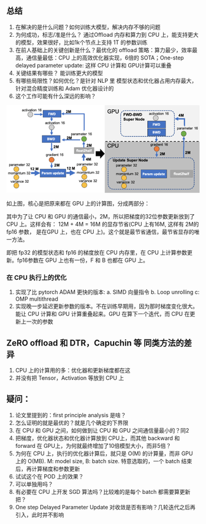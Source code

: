## 总结
1. 在解决的是什么问题？如何训练大模型，解决内存不够的问题
2. 为何成功，标志/准是什么？ 通过Offload 内存和算力到 CPU 上，能支持更大的模型，效果很好，比如1k个节点上支持 1T 的参数训练
3. 在前人基础上的关键创新是什么？最优化的 offload 策略：算力最少，效率最高，通信量最低：CPU 上的高效优化器实现，6倍的 SOTA；One-step delayed parameter update: 这样 CPU 计算和 GPU计算可以重叠
4. 关键结果有哪些？ 能训练更大的模型
5. 有哪些局限性？如何优化？是针对 NLP 里 模型状态和优化器占用内存最大，针对混合精度训练和 Adam 优化器设计的
6. 这个工作可能有什么深远的影响？


![](./imgs/ZeRO-offload.png)

如上图，核心是把原来都在 GPU 上的计算图，分成两部分：

其中为了让 CPU 和 GPU 的通信最小，2M，所以把梯度的32位参数更新放到了 CPU 上。这样会有： 12M + 4M = 16M 的显存节省(CPU 上有16M, 这样有 2M的fp16 参数， 是在GPU 上，也在 CPU 上)。这个就是最节省通信，最节省显存的唯一方法。

即把 fp32 的模型状态和 fp16 的梯度放在 CPU 内存里，在 CPU 上计算参数更新。fp16参数在 GPU 上也有一份，F 和  B 也都在 GPU 上。

### 在 CPU 执行上的优化

1. 实现了比 pytorch ADAM 更快的版本: a. SIMD 向量指令 b. Loop unrolling c: OMP multithread
2. 实现晚一步延迟更新参数的版本。不在训练早期用，因为那时梯度变化很大。能让 CPU 计算和 GPU 计算重叠起来。GPU 在算下一个迭代，而 CPU 在更新上一次的参数

## ZeRO offload 和 DTR，Capuchin 等 同类方法的差异
1. CPU 上的计算用的多：优化器和更新梯度都在这
2. 并没有把 Tensor，Activation 等放到 CPU 上

## 疑问：
1. 论文里提到的：first principle analysis 是啥？
2. 怎么证明的就是最优的？就是几个确定的下界限
3. 在 CPU 和 GPU 之间，如何做到让 CPU 和 GPU 之间通信量最小的？同2
4. 把梯度，优化器状态和优化器计算放到 CPU上，而其他 backward 和 forward 在 GPU上，为何就最终增加了10倍模型大小，而非5倍？
5. 为何在 CPU 上，执行的优化器计算后，就只是 O(M) 的计算量，而非 GPU 上的 O(MB). M: model size, B: batch size. 特意选取的，一个 batch 结束后，再计算梯度和参数更新
6. 试试这个在 POD 上的效果？
7. 可以单独用吗？
8. 有必要在 CPU 上开发 SGD 算法吗？比较难的是每个 batch 都需要算更新把？
9. One step Delayed Parameter Update 对收敛是否有影响？几轮迭代之后再引入，此时并不影响

